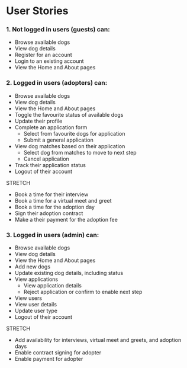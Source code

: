 # User Stories

### 1. Not logged in users (guests) can:

- Browse available dogs
- View dog details
- Register for an account
- Login to an existing account
- View the Home and About pages

### 2. Logged in users (adopters) can:

- Browse available dogs
- View dog details
- View the Home and About pages
- Toggle the favourite status of available dogs
- Update their profile
- Complete an application form
  - Select from favourite dogs for application
  - Submit a general application
- View dog matches based on their application
  - Select dog from matches to move to next step
  - Cancel application
- Track their application status
- Logout of their account

STRETCH

- Book a time for their interview
- Book a time for a virtual meet and greet
- Book a time for the adoption day
- Sign their adoption contract
- Make a their payment for the adoption fee

### 3. Logged in users (admin) can:

- Browse available dogs
- View dog details
- View the Home and About pages
- Add new dogs
- Update existing dog details, including status
- View applications
  - View application details
  - Reject application or confirm to enable next step
- View users
- View user details
- Update user type
- Logout of their account

STRETCH

- Add availability for interviews, virtual meet and greets, and adoption days
- Enable contract signing for adopter
- Enable payment for adopter